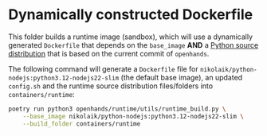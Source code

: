 # Dynamically constructed Dockerfile

This folder builds a runtime image (sandbox), which will use a dynamically generated `Dockerfile`
that depends on the `base_image` **AND** a [Python source distribution](https://docs.python.org/3.10/distutils/sourcedist.html) that is based on the current commit of `openhands`.

The following command will generate a `Dockerfile` file for `nikolaik/python-nodejs:python3.12-nodejs22-slim` (the default base image), an updated `config.sh` and the runtime source distribution files/folders into `containers/runtime`:

```bash
poetry run python3 openhands/runtime/utils/runtime_build.py \
    --base_image nikolaik/python-nodejs:python3.12-nodejs22-slim \
    --build_folder containers/runtime
```
